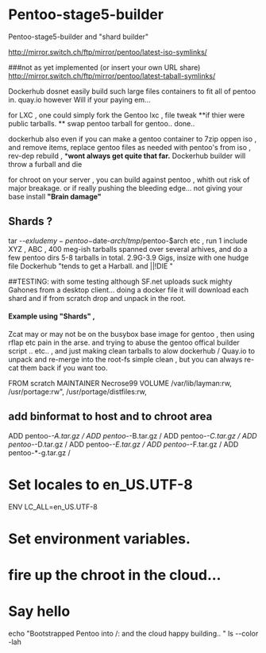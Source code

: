 # Pentoo-stage5-builder
Pentoo-stage5-builder and "shard builder"

http://mirror.switch.ch/ftp/mirror/pentoo/latest-iso-symlinks/

###not as yet implemented  (or insert your own URL share) <http://mirror.switch.ch/ftp/mirror/pentoo/latest-taball-symlinks/>

Dockerhub dosnet easily build such large files containers to fit all of pentoo in. quay.io however Will if your paying em... 

for LXC , one could simply fork the Gentoo lxc , file tweak **if thier were public tarballs. ** swap pentoo tarball for gentoo.. 
done.. 

dockerhub also even if you can make a gentoo container to 7zip oppen iso , and remove items, replace gentoo files as needed with pentoo's from iso , rev-dep rebuild , ***wont always get quite that far.** Dockerhub builder will throw a furball and die 


for chroot on your server , you can build against pentoo , whith out  risk of major breakage. or if really pushing the bleeding edge... not giving your base install **"Brain damage"** 

## Shards ? 
 tar --$exlude my-pentoo-$date-$arch /tmp/$pentoo-$arch etc  , run 1 include XYZ , ABC , 
 400 meg-ish tarballs spanned over several arhives, and do a few pentoo dirs 5-8 tarballs in total. 
 2.9G-3.9 Gigs, insize with one hudge file Dockerhub "tends to get a Harball. and ||!DIE "
 
##TESTING: with some testing although SF.net uploads suck mighty Gahones from a desktop client... 
doing a docker file it will download each shard and if from scratch drop and unpack in the root. 


#### Example using "Shards"  , 
Zcat may or may not be on the busybox base image for gentoo , then using rflap etc pain in the arse. and trying to abuse the gentoo offical builder script .. etc..  , and just making clean tarballs to alow dockerhub / Quay.io to unpack and re-merge into the root-fs simple clean , but you can always re-cat them back if you want too. 


FROM scratch
MAINTAINER Necrose99
VOLUME /var/lib/layman:rw, /usr/portage:rw", /usr/portage/distfiles:rw, 
## add binformat to host and to chroot area 
ADD pentoo-*-A.tar.gz /
ADD pentoo-*-B.tar.gz /
ADD pentoo-*-C.tar.gz /
ADD pentoo-*-D.tar.gz /
ADD pentoo-*-E.tar.gz /
ADD pentoo-*-F.tar.gz /
ADD pentoo-*-g.tar.gz /
# Set locales to en_US.UTF-8
ENV LC_ALL=en_US.UTF-8
# Set environment variables.

# fire up the chroot in the cloud... 
# Say hello
echo "Bootstrapped  Pentoo  into /:   and the cloud happy building.. "
ls --color -lah
